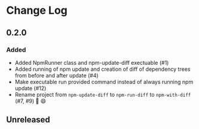 # Change Log

## 0.2.0
### Added
* Added NpmRunner class and npm-update-diff exectuable (#1)
* Added running of npm update and creation of diff of dependency trees from before and after update (#4)
* Make executable run provided command instead of always running npm update (#12)
* Rename project from `npm-update-diff` to `npm-run-diff` to `npm-with-diff` (#7, #9) :facepalm: :smile:

## Unreleased
